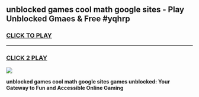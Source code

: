 
## unblocked games cool math google sites - Play Unblocked Gmaes & Free #yqhrp
<h3>
<a href="https://news.freeplayer.one?title=unblocked_games_cool_math_google_sites&ref=24F">CLICK TO PLAY</a></h3>
<hr>

<h3>
<a href="https://news.freeplayer.one?title=unblocked_games_cool_math_google_sites&ref=24F">CLICK 2 PLAY</a>
  
</h3>

<a href="https://news.freeplayer.one?title=unblocked_games_cool_math_google_sites&ref=24F/"><img src="https://clearcache.store/games.png"></a>


**unblocked games cool math google sites games unblocked: Your Gateway to Fun and Accessible Online Gaming**
